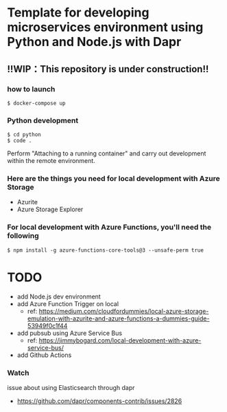 # Template for developing microservices environment using Python and Node.js with Dapr

## !!WIP：This repository is under construction!!

### how to launch

```
$ docker-compose up
```

### Python development

```
$ cd python
$ code .
```

Perform "Attaching to a running container" and carry out development within the remote environment.

### Here are the things you need for local development with Azure Storage

- Azurite
- Azure Storage Explorer

### For local development with Azure Functions, you'll need the following

```
$ npm install -g azure-functions-core-tools@3 --unsafe-perm true
```

# TODO

- add Node.js dev environment
- add Azure Function Trigger on local
  - ref: https://medium.com/cloudfordummies/local-azure-storage-emulation-with-azurite-and-azure-functions-a-dummies-guide-53949f0c1f44
- add pubsub using Azure Service Bus
  - ref: https://jimmybogard.com/local-development-with-azure-service-bus/
- add Github Actions

### Watch

issue about using Elasticsearch through dapr

- https://github.com/dapr/components-contrib/issues/2826
